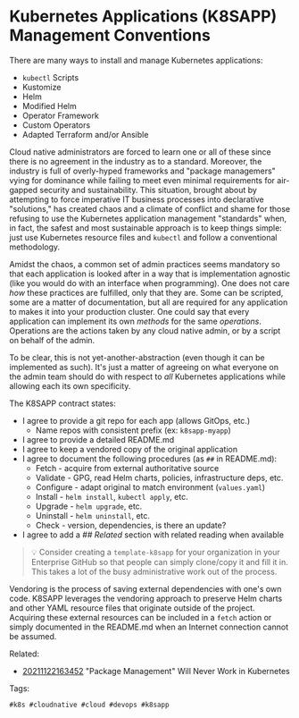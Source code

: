 # Kubernetes Applications (K8SAPP) Management Conventions

There are many ways to install and manage Kubernetes applications:

* `kubectl` Scripts
* Kustomize
* Helm
* Modified Helm
* Operator Framework
* Custom Operators
* Adapted Terraform and/or Ansible

Cloud native administrators are forced to learn one or all of these
since there is no agreement in the industry as to a standard. Moreover,
the industry is full of overly-hyped frameworks and "package managemers"
vying for dominance while failing to meet even minimal requirements for
air-gapped security and sustainability. This situation, brought
about by attempting to force imperative IT business processes into
declarative "solutions," has created chaos and a climate of conflict and
shame for those refusing to use the Kubernetes application management
"standards" when, in fact, the safest and most sustainable approach is
to keep things simple: just use Kubernetes resource files and `kubectl` and
follow a conventional methodology.

Amidst the chaos, a common set of admin practices seems mandatory so
that each application is looked after in a way that is implementation
agnostic (like you would do with an interface when programming). One
does not care *how* these practices are fulfilled, only that they are.
Some can be scripted, some are a matter of documentation, but all are
required for any application to makes it into your production cluster.
One could say that every application can implement its own *methods* for
the same *operations*. Operations are the actions taken by any cloud
native admin, or by a script on behalf of the admin. 

To be clear, this is not yet-another-abstraction (even though it can be
implemented as such). It's just a matter of agreeing on what everyone on
the admin team should do with respect to *all* Kubernetes applications
while allowing each its own specificity.

The K8SAPP contract states:

* I agree to provide a git repo for each app (allows GitOps, etc.)
  * Name repos with consistent prefix (ex: `k8sapp-myapp`)
* I agree to provide a detailed README.md
* I agree to keep a vendored copy of the original application
* I agree to document the following procedures (as `##` in README.md):
    * Fetch - acquire from external authoritative source
    * Validate - GPG, read Helm charts, policies, infrastructure deps, etc.
    * Configure - adapt original to match environment (`values.yaml`)
    * Install - `helm install`, `kubectl apply`, etc.
    * Upgrade - `helm upgrade`, etc.
    * Uninstall - `helm uninstall`, etc.
    * Check - version, dependencies, is there an update?
* I agree to add a *## Related* section with related reading when
  available

> 💡
> Consider creating a `template-k8sapp` for your organization in your
> Enterprise GitHub so that people can simply clone/copy it and fill it
> in. This takes a lot of the busy administrative work out of the
> process.

Vendoring is the process of saving external dependencies with one's own
code. K8SAPP leverages the vendoring approach to preserve Helm charts and
other YAML resource files that originate outside of the project.
Acquiring these external resources can be included in a `fetch` action
or simply documented in the README.md when an Internet connection cannot
be assumed.

Related:

* [20211122163452](/20211122163452/) "Package Management" Will Never Work in Kubernetes

Tags:

    #k8s #cloudnative #cloud #devops #k8sapp
